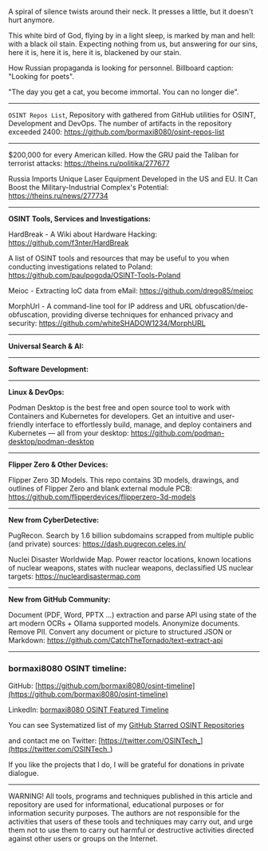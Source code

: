 
A spiral of silence twists around their neck.
It presses a little, but it doesn't hurt anymore.


This white bird of God,
flying by in a light sleep,
is marked by man and hell:
with a black oil stain.
Expecting nothing from us,
but answering for our sins,
here it is,
here it is,
here it is,
blackened by our stain.


How Russian propaganda is looking for personnel. Billboard caption: "Looking for poets".


"The day you get a cat, you become immortal. You can no longer die".

----

```OSINT Repos List```, Repository with gathered from GitHub utilities for OSINT, Development and DevOps. The number of artifacts in the repository exceeded 2400: https://github.com/bormaxi8080/osint-repos-list

----

$200,000 for every American killed. How the GRU paid the Taliban for terrorist attacks: https://theins.ru/politika/277677

Russia Imports Unique Laser Equipment Developed in the US and EU. It Can Boost the Military-Industrial Complex's Potential: https://theins.ru/news/277734

----

**OSINT Tools, Services and Investigations:**

HardBreak - A Wiki about Hardware Hacking: https://github.com/f3nter/HardBreak

A list of OSINT tools and resources that may be useful to you when conducting investigations related to Poland: https://github.com/paulpogoda/OSINT-Tools-Poland

Meioc - Extracting IoC data from eMail: https://github.com/drego85/meioc

MorphUrl - A command-line tool for IP address and URL obfuscation/de-obfuscation, providing diverse techniques for enhanced privacy and security: https://github.com/whiteSHADOW1234/MorphURL

----

**Universal Search & AI:**



---

**Software Development:**



----

**Linux & DevOps:**

Podman Desktop is the best free and open source tool to work with Containers and Kubernetes for developers. Get an intuitive and user-friendly interface to effortlessly build, manage, and deploy containers and Kubernetes — all from your desktop: https://github.com/podman-desktop/podman-desktop

----

**Flipper Zero & Other Devices:**

Flipper Zero 3D Models. This repo contains 3D models, drawings, and outlines of Flipper Zero and blank external module PCB: https://github.com/flipperdevices/flipperzero-3d-models

----

**New from CyberDetective:**

PugRecon. Search by 1.6 billion subdomains scrapped from multiple public (and private) sources: https://dash.pugrecon.celes.in/

Nuclei Disaster Worldwide Map. Power reactor locations, known locations of nuclear weapons, states with nuclear weapons, declassified US nuclear targets: https://nucleardisastermap.com

----

**New from GitHub Community:**

Document (PDF, Word, PPTX ...) extraction and parse API using state of the art modern OCRs + Ollama supported models. Anonymize documents. Remove PII. Convert any document or picture to structured JSON or Markdown: https://github.com/CatchTheTornado/text-extract-api

----
### bormaxi8080 OSINT timeline:

GitHub: [https://github.com/bormaxi8080/osint-timeline](https://github.com/bormaxi8080/osint-timeline)

LinkedIn: [bormaxi8080 OSINT Featured Timeline](https://www.linkedin.com/in/osintech/details/featured/)

You can see Systematized list of my [GitHub Starred OSINT Repositories](https://github.com/bormaxi8080/osint-repos-list)

and contact me on Twitter: [https://twitter.com/OSINTech_](https://twitter.com/OSINTech_)

If you like the projects that I do, I will be grateful for donations in private dialogue.

----

WARNING! All tools, programs and techniques published in this article and repository are used for informational, educational purposes or for information security purposes. The authors are not responsible for the activities that users of these tools and techniques may carry out, and urge them not to use them to carry out harmful or destructive activities directed against other users or groups on the Internet.
